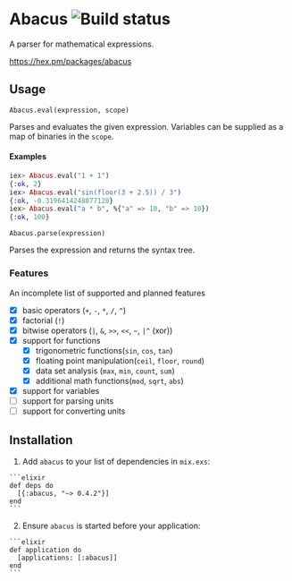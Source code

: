 # Abacus ![Build status](https://travis-ci.org/narrowtux/abacus.svg)

A parser for mathematical expressions.

https://hex.pm/packages/abacus

## Usage

`Abacus.eval(expression, scope)`

Parses and evaluates the given expression. Variables can be supplied as a map of
binaries in the `scope`.

#### Examples

```elixir
iex> Abacus.eval("1 + 1")
{:ok, 2}
iex> Abacus.eval("sin(floor(3 + 2.5)) / 3")
{:ok, -0.3196414248877128}
iex> Abacus.eval("a * b", %{"a" => 10, "b" => 10})
{:ok, 100}
```

`Abacus.parse(expression)`

Parses the expression and returns the syntax tree.

### Features

An incomplete list of supported and planned features

 - [x] basic operators (`+`, `-`, `*`, `/`, `^`)
 - [x] factorial (`!`)
 - [x] bitwise operators (`|`, `&`, `>>`, `<<`, `~`, `|^` (xor))
 - [x] support for functions
   - [x] trigonometric functions(`sin`, `cos`, `tan`)
   - [x] floating point manipulation(`ceil`, `floor`, `round`)
   - [x] data set analysis (`max`, `min`, `count`, `sum`)
   - [x] additional math functions(`mod`, `sqrt`, `abs`)
 - [x] support for variables
 - [ ] support for parsing units
 - [ ] support for converting units

## Installation

  1. Add `abacus` to your list of dependencies in `mix.exs`:

    ```elixir
    def deps do
      [{:abacus, "~> 0.4.2"}]
    end
    ```

  2. Ensure `abacus` is started before your application:

    ```elixir
    def application do
      [applications: [:abacus]]
    end
    ```
